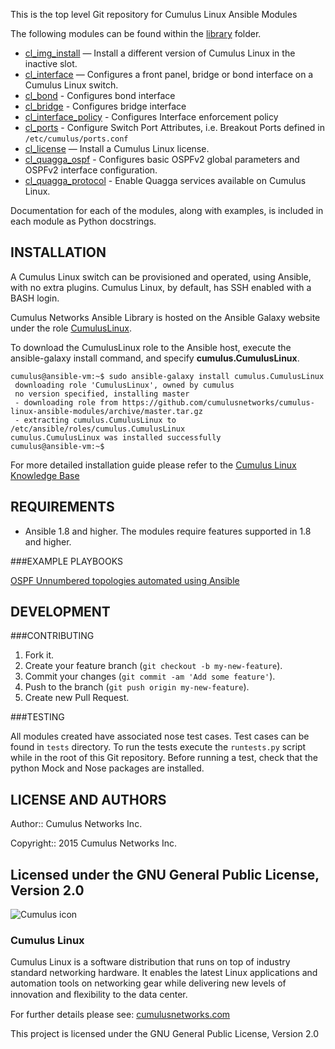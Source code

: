 This is the top level Git repository for Cumulus Linux Ansible Modules

The following modules can be found within the [library](library) folder.

- [cl_img_install](library/cl_img_install.py) — Install a different version of Cumulus Linux in the inactive slot.
- [cl_interface](library/cl_interface.py)  — Configures a front panel, bridge or bond interface on a Cumulus Linux switch.
- [cl_bond](library/cl_bond.py)  - Configures bond interface
- [cl_bridge](library/cl_bridge.py)  - Configures bridge interface
- [cl_interface_policy](library/cl_img_install.py)  - Configures Interface enforcement policy
- [cl_ports](library/cl_ports.py)  - Configure Switch Port Attributes, i.e. Breakout Ports defined in `/etc/cumulus/ports.conf`
- [cl_license](library/cl_license.py)  — Install a Cumulus Linux license.
- [cl_quagga_ospf](library/cl_quagga_ospf.py)  - Configures basic OSPFv2 global parameters and OSPFv2 interface configuration.
- [cl_quagga_protocol](library/cl_quagga_protocol.py)  - Enable Quagga services available on Cumulus Linux.

Documentation for each of the modules, along with examples, is included in each module as Python docstrings.

## INSTALLATION
A Cumulus Linux switch can be provisioned and operated, using Ansible, with no extra plugins. Cumulus Linux, by default, has SSH enabled with a BASH login.

Cumulus Networks Ansible Library is hosted on the Ansible Galaxy website under the role [CumulusLinux](https://galaxy.ansible.com/list#/roles/1875).

To download the CumulusLinux role to the Ansible host, execute the ansible-galaxy install command, and specify **cumulus.CumulusLinux**.

```
cumulus@ansible-vm:~$ sudo ansible-galaxy install cumulus.CumulusLinux
 downloading role 'CumulusLinux', owned by cumulus
 no version specified, installing master
 - downloading role from https://github.com/cumulusnetworks/cumulus-linux-ansible-modules/archive/master.tar.gz
 - extracting cumulus.CumulusLinux to /etc/ansible/roles/cumulus.CumulusLinux
cumulus.CumulusLinux was installed successfully
cumulus@ansible-vm:~$
```

For more detailed installation guide please refer to the [Cumulus Linux Knowledge Base](https://support.cumulusnetworks.com/hc/en-us/articles/204255593)

## REQUIREMENTS

* Ansible 1.8 and higher. The modules require features supported in 1.8 and higher.


###EXAMPLE PLAYBOOKS

[OSPF Unnumbered topologies automated using Ansible](https://github.com/CumulusNetworks/example-ospfunnum-ansible)


## DEVELOPMENT

###CONTRIBUTING

1. Fork it.
2. Create your feature branch (`git checkout -b my-new-feature`).
3. Commit your changes (`git commit -am 'Add some feature'`).
4. Push to the branch (`git push origin my-new-feature`).
5. Create new Pull Request.


###TESTING

All modules created have associated nose test cases. Test cases can be found in ``tests`` directory.
To run the tests execute the ``runtests.py`` script while in the root of this Git repository.  Before running a test, check that the python Mock and Nose packages are installed.


## LICENSE AND AUTHORS
Author:: Cumulus Networks Inc.

Copyright:: 2015 Cumulus Networks Inc.

Licensed under the GNU General Public License, Version 2.0
---

![Cumulus icon](http://cumulusnetworks.com/static/cumulus/img/logo_2014.png)

### Cumulus Linux

Cumulus Linux is a software distribution that runs on top of industry standard
networking hardware. It enables the latest Linux applications and automation
tools on networking gear while delivering new levels of innovation and
ﬂexibility to the data center.

For further details please see: [cumulusnetworks.com](http://www.cumulusnetworks.com)

This project is licensed under the GNU General Public License, Version 2.0
